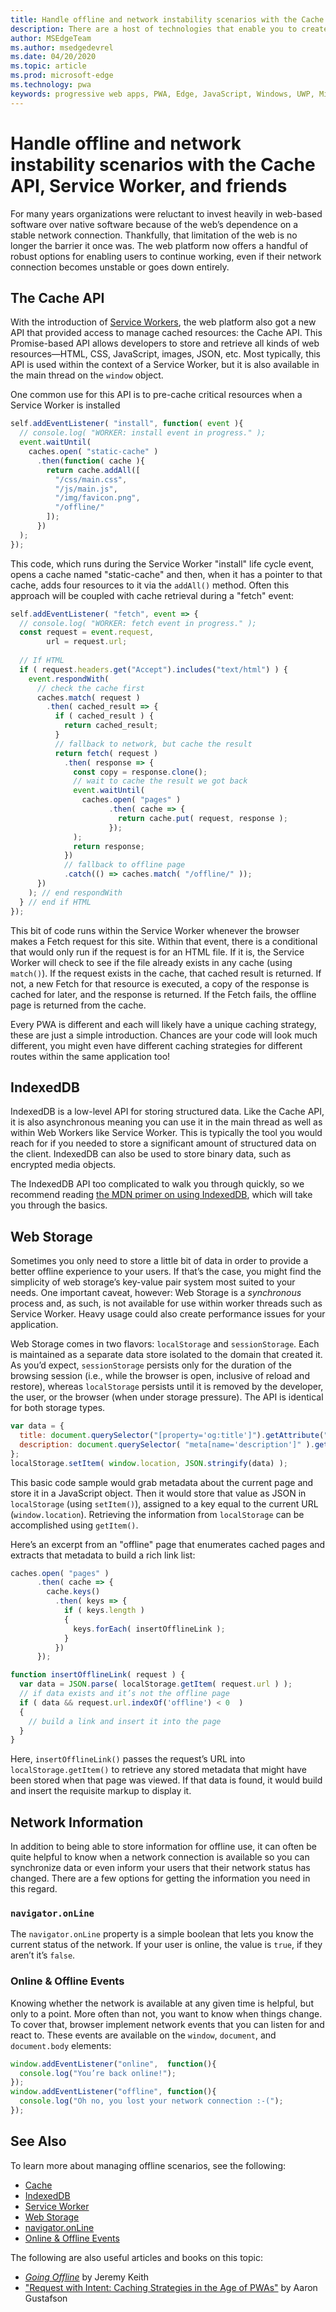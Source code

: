 ```yaml
---
title: Handle offline and network instability scenarios with the Cache API, Service Worker, and friends
description: There are a host of technologies that enable you to create more resilient experience in the face of uncertain network conditions.
author: MSEdgeTeam
ms.author: msedgedevrel
ms.date: 04/20/2020
ms.topic: article
ms.prod: microsoft-edge
ms.technology: pwa
keywords: progressive web apps, PWA, Edge, JavaScript, Windows, UWP, Microsoft Store
---
```


# Handle offline and network instability scenarios with the Cache API, Service Worker, and friends

For many years organizations were reluctant to invest heavily in web-based software over native software because of the web’s dependence on a stable network connection. Thankfully, that limitation of the web is no longer the barrier it once was. The web platform now offers a handful of robust options for enabling users to continue working, even if their network connection becomes unstable or goes down entirely.

## The Cache API

With the introduction of [Service Workers](#link), the web platform also got a new API that provided access to manage cached resources: the Cache API. This Promise-based API allows developers to store and retrieve all kinds of web resources—HTML, CSS, JavaScript, images, JSON, etc. Most typically, this API is used within the context of a Service Worker, but it is also available in the main thread on the `window` object.

One common use for this API is to pre-cache critical resources when a Service Worker is installed

```js
self.addEventListener( "install", function( event ){
  // console.log( "WORKER: install event in progress." );
  event.waitUntil(
    caches.open( "static-cache" )
      .then(function( cache ){
        return cache.addAll([
          "/css/main.css",
          "/js/main.js",
          "/img/favicon.png",
          "/offline/"
        ]);
      })
  );
});
```

This code, which runs during the Service Worker "install" life cycle event, opens a cache named "static-cache" and then, when it has a pointer to that cache, adds four resources to it via the `addAll()` method. Often this approach will be coupled with cache retrieval during a "fetch" event:

```js
self.addEventListener( "fetch", event => {
  // console.log( "WORKER: fetch event in progress." );  
  const request = event.request,
        url = request.url;
  
  // If HTML
  if ( request.headers.get("Accept").includes("text/html") ) {
    event.respondWith(
      // check the cache first
      caches.match( request )
        .then( cached_result => {
          if ( cached_result ) {
            return cached_result;
          }
          // fallback to network, but cache the result
          return fetch( request )
            .then( response => {
              const copy = response.clone();
              // wait to cache the result we got back
              event.waitUntil(
                caches.open( "pages" )
                      .then( cache => {
                        return cache.put( request, response );
                      });
              );
              return response;
            })
            // fallback to offline page
            .catch(() => caches.match( "/offline/" ));
      })
    ); // end respondWith
  } // end if HTML
});
```

This bit of code runs within the Service Worker whenever the browser makes a Fetch request for this site. Within that event, there is a conditional that would only run if the request is for an HTML file. If it is, the Service Worker will check to see if the file already exists in any cache (using `match()`). If the request exists in the cache, that cached result is returned. If not, a new Fetch for that resource is executed, a copy of the response is cached for later, and the response is returned. If the Fetch fails, the offline page is returned from the cache.

Every PWA is different and each will likely have a unique caching strategy, these are just a simple introduction. Chances are your code will look much different, you might even have different caching strategies for different routes within the same application too!

## IndexedDB

IndexedDB is a low-level API for storing structured data. Like the Cache API, it is also asynchronous meaning you can use it in the main thread as well as within Web Workers like Service Worker. This is typically the tool you would reach for if you needed to store a significant amount of structured data on the client. IndexedDB can also be used to store binary data, such as encrypted media objects.

The IndexedDB API too complicated to walk you through quickly, so we recommend reading [the MDN primer on using IndexedDB](https://developer.mozilla.org/en-US/docs/Web/API/IndexedDB_API/Using_IndexedDB), which will take you through the basics.

## Web Storage

Sometimes you only need to store a little bit of data in order to provide a better offline experience to your users. If that’s the case, you might find the simplicity of web storage’s key-value pair system most suited to your needs. One important caveat, however: Web Storage is a _synchronous_ process and, as such, is not available for use within worker threads such as Service Worker. Heavy usage could also create performance issues for your application.

Web Storage comes in two flavors: `localStorage` and `sessionStorage`. Each is maintained as a separate data store isolated to the domain that created it. As you’d expect, `sessionStorage` persists only for the duration of the browsing session (i.e., while the browser is open, inclusive of reload and restore), whereas `localStorage` persists until it is removed by the developer, the user, or the browser (when under storage pressure). The API is identical for both storage types.

```js
var data = {
  title: document.querySelector("[property='og:title']").getAttribute("content"),
  description: document.querySelector( "meta[name='description']" ).getAttribute("content")
};
localStorage.setItem( window.location, JSON.stringify(data) );
```

This basic code sample would grab metadata about the current page and store it in a JavaScript object. Then it would store that value as JSON in `localStorage` (using `setItem()`), assigned to a key equal to the current URL (`window.location`). Retrieving the information from `localStorage` can be accomplished using `getItem()`.

Here’s an excerpt from an "offline" page that enumerates cached pages and extracts that metadata to build a rich link list:

```js
caches.open( "pages" )
      .then( cache => {
        cache.keys()
          .then( keys => {
            if ( keys.length )
            {
              keys.forEach( insertOfflineLink );
            }
          })
      });

function insertOfflineLink( request ) {
  var data = JSON.parse( localStorage.getItem( request.url ) );
  // if data exists and it’s not the offline page
  if ( data && request.url.indexOf('offline') < 0  )
  {
    // build a link and insert it into the page
  }
}
```

Here, `insertOfflineLink()` passes the request’s URL into `localStorage.getItem()` to retrieve any stored metadata that might have been stored when that page was viewed. If that data is found, it would build and insert the requisite markup to display it.

## Network Information

In addition to being able to store information for offline use, it can often be quite helpful to know when a network connection is available so you can synchronize data or even inform your users that their network status has changed. There are a few options for getting the information you need in this regard.

### `navigator.onLine`

The `navigator.onLine` property is a simple boolean that lets you know the current status of the network. If your user is online, the value is `true`, if they aren’t it’s `false`.

### Online & Offline Events

Knowing whether the network is available at any given time is helpful, but only to a point. More often than not, you want to know when things change. To cover that, browser implement network events that you can listen for and react to. These events are available on the `window`, `document`, and `document.body` elements:

```js
window.addEventListener("online",  function(){
  console.log("You’re back online!");
});
window.addEventListener("offline", function(){
  console.log("Oh no, you lost your network connection :-(");
});
```

## See Also

To learn more about managing offline scenarios, see the following:

- [Cache](https://developer.mozilla.org/docs/Web/API/Cache)
- [IndexedDB](https://developer.mozilla.org/docs/Web/API/IndexedDB_API)
- [Service Worker](https://developer.mozilla.org/docs/Web/API/ServiceWorker)
- [Web Storage](https://developer.mozilla.org/docs/Web/API/Web_Storage_API)
- [navigator.onLine](https://developer.mozilla.org/docs/Web/API/NavigatorOnLine/)
- [Online & Offline Events](https://developer.mozilla.org/en-US/docs/Web/API/NavigatorOnLine/Online_and_offline_events)

The following are also useful articles and books on this topic:

- [<cite>Going Offline</cite>](https://abookapart.com/products/going-offline) by Jeremy Keith
- ["Request with Intent: Caching Strategies in the Age of PWAs"](https://alistapart.com/article/request-with-intent-caching-strategies-in-the-age-of-pwas/) by Aaron Gustafson
